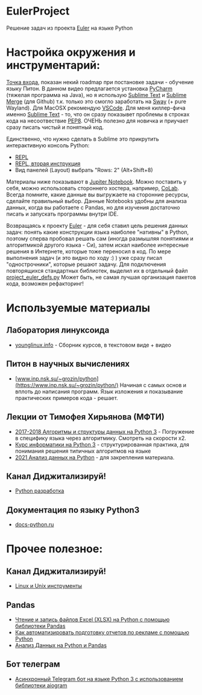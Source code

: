 # EulerProject
Решение задач из проекта [Euler] на языке Python


# Настройка окружения и инструментарий: 

[Точка входа](https://www.youtube.com/watch?v=P0czP5MEbYQ), показан некий roadmap при постановке задачи - обучение языку Питон. В данном видео предлагается установка [PyCharm](https://www.jetbrains.com/ru-ru/pycharm/) (тяжелая программа на Java), но я использую [Sublime Text] и [Sublime Merge](https://www.sublimemerge.com/) (для Github) т.к. только это смогло заработать на [Sway](https://github.com/swaywm/sway) (+ pure Wayland). Для MacOSX рекомендую [VSCode](https://code.visualstudio.com/).
Для меня киллер-фича именно [Sublime Text] - то, что он сразу показывет проблемы в строках кода на несоотвествие [PEP8](https://pythonworld.ru/osnovy/pep-8-rukovodstvo-po-napisaniyu-koda-na-python.html). ОЧЕНЬ полезно для новичка и приучает сразу писать чистый и понятный код. 

Единственно, что нужно сделать в Sublime это прикрутить интерактивную консоль Python: 
+ [REPL](https://gist.github.com/simplesasha/73005e8e08065d8c360dba09dc86626b)
+ [REPL, вторая инструкция](https://ru.stackoverflow.com/questions/529699/%D0%9A%D0%B0%D0%BA-%D0%B7%D0%B0%D0%BF%D1%83%D1%81%D1%82%D0%B8%D1%82%D1%8C-%D0%BA%D0%BE%D0%B4-python3-%D1%87%D0%B5%D1%80%D0%B5%D0%B7-sublimerepl)
+ Вид панелей (Layout) выбрать "Rows: 2" (Alt+Shift+8)

Материалы ниже показывают в [Jupiter Notebook](https://sky.pro/media/jupyter-notebook-chto-eto-takoe-i-kak-im-polzovatsya/). Можно поставить у себя, можно использовать стороннего хостера, например, [CoLab](https://colab.research.google.com/). Всегда помните, какие данные вы выгружаете на сторонние ресурсы, сделайте правильный выбор. Данные Notebooks удобны для анализа данных, когда вы работаете с Pandas, но для изучения достаточно писать и запускать программы внутри IDE.

Возвращаясь к проекту [Euler] - для себя ставил цель решения данных задач: понять какие конструкции языка наиболее "нативны" в Python, поэтому сперва пробовал решать сам (иногда размышляя понятиями и алгоритмикой другого языка - Си), затем искал наиболее интересные решения в Интернете, которые тоже переносил в код. По мере выполнения задач (и это видно по ходу :) ) уже сразу писал "однострочники", которые решают задачу. Для подключения повторящихся стандартных библиотек, выделил их в отдельный файл [project_euler_defs.py](https://github.com/nebulosa2007/EulerProject/blob/main/project_euler_defs.py) Может быть, не самая лучшая организация пакетов кода, возможен рефакторинг!



# Используемые материалы
## Лаборатория линуксоида
+ [younglinux.info](https://younglinux.info/) - Сборник курсов, в текстовом виде + видео 
## Питон в научных вычислениях
+ [www.inp.nsk.su/~grozin/python](https://www.inp.nsk.su/~grozin/python/) Начиная с самых основ и вплоть до написания программ. Язык изложения и показывание практических примеров кода - решает.
## Лекции от Тимофея Хирьянова (МФТИ) 
+ [2017-2018 Алгоритмы и структуры данных на Python 3](https://www.youtube.com/playlist?list=PLRDzFCPr95fK7tr47883DFUbm4GeOjjc0) - Погружение в специфику языка через алгоритмику. Смотреть на скорости х2.
+ [Курс информатики на Python 3](https://mipt-cs.github.io/python3-2017-2018/)  - структурированная практика, для понимания решения типичных алгоритмов на языке
+ [2021 Анализ данных на Python](https://www.youtube.com/playlist?list=PLRDzFCPr95fIgPrFFW-0nXT5YH6ZnjRM6) - для закрепления материала.
## Канал Диджитализируй!
+ [Python разработка](https://www.youtube.com/playlist?list=PLAk6CfuV7hyooMRqhHAO9-Gt6kOQqM_-Y)
## Документация по языку Python3
+ [docs-python.ru](https://docs-python.ru/)


# Прочее полезное:
## Канал Диджитализируй!
+ [Linux и Unix инструменты](https://www.youtube.com/playlist?list=PLAk6CfuV7hyqHyQVHZMQRihAfebXpxn2O)
## Pandas
+ [Чтение и запись файлов Excel (XLSX) на Python с помощью библиотеки Pandas](https://pythobyte.com/reading-and-writing-excel-files-in-python-with-the-pandas-library-8358adce/)
+ [Как автоматизировать подготовку отчетов по рекламе с помощью Python](https://ppc.world/articles/kak-ya-avtomatiziroval-podgotovku-30-otchetov-s-pomoschyu-python-i-sekonomil-12-chasov-v-nedelyu/)
+ [Анализ Данных на Python и Pandas](https://www.youtube.com/watch?v=dd3RcafdOQk)

## Бот телеграм
+ [Асинхронный Telegram бот на языке Python 3 с использованием библиотеки aiogram](https://surik00.gitbooks.io/aiogram-lessons/content/)


[Euler]: https://euler.jakumo.org/
[Sublime Text]: https://www.sublimetext.com/
